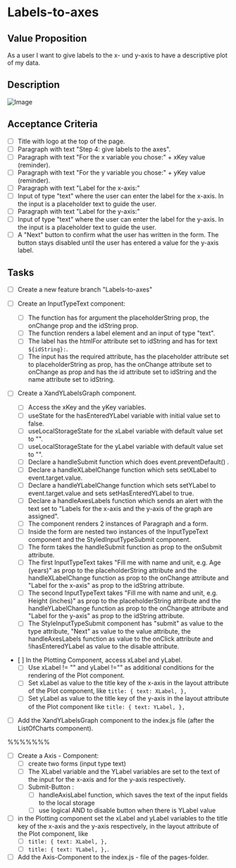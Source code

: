 # Labels-to-axes

## Value Proposition

As a user I want to give labels to the x- und y-axis to have a descriptive plot of my data.

## Description

![Image](https://github.com/catdieval/capstone-plotdata/assets/148149765/ad24ee53-9dac-4ca3-acad-b6a86678b1a5)

## Acceptance Criteria

- [ ] Title with logo at the top of the page.
- [ ] Paragraph with text "Step 4: give labels to the axes".
- [ ] Paragraph with text "For the x variable you chose:" + xKey value (reminder).
- [ ] Paragraph with text "For the y variable you chose:" + yKey value (reminder).
- [ ] Paragraph with text "Label for the x-axis:"
- [ ] Input of type "text" where the user can enter the label for the x-axis. In the input is a placeholder text to guide the user.
- [ ] Paragraph with text "Label for the y-axis:"
- [ ] Input of type "text" where the user can enter the label for the y-axis. In the input is a placeholder text to guide the user.
- [ ] A "Next" button to confirm what the user has written in the form. The button stays disabled until the user has entered a value for the y-axis label.

## Tasks

- [ ] Create a new feature branch "Labels-to-axes"

- [ ] Create an InputTypeText component:

  - [ ] The function has for argument the placeholderString prop, the onChange prop and the idString prop.
  - [ ] The function renders a label element and an input of type "text".
  - [ ] The label has the htmlFor attribute set to idString and has for text `${idString}:`.
  - [ ] The input has the required attribute, has the placeholder attribute set to placeholderString as prop, has the onChange attribute set to onChange as prop and has the id attribute set to idString and the name attribute set to idString.

- [ ] Create a XandYLabelsGraph component.

  - [ ] Access the xKey and the yKey variables.
  - [ ] useState for the hasEnteredYLabel variable with initial value set to false.
  - [ ] useLocalStorageState for the xLabel variable with default value set to "".
  - [ ] useLocalStorageState for the yLabel variable with default value set to "".
  - [ ] Declare a handleSubmit function which does event.preventDefault() .
  - [ ] Declare a handleXLabelChange function which sets setXLabel to event.target.value.
  - [ ] Declare a handleYLabelChange function which sets setYLabel to event.target.value and sets setHasEnteredYLabel to true.
  - [ ] Declare a handleAxesLabels function which sends an alert with the text set to "Labels for the x-axis and the y-axis of the graph are assigned".
  - [ ] The component renders 2 instances of Paragraph and a form.
  - [ ] Inside the form are nested two instances of the InputTypeText component and the StyledInputTypeSubmit component.
  - [ ] The form takes the handleSubmit function as prop to the onSubmit attribute.
  - [ ] The first InputTypeText takes "Fill me with name and unit, e.g. Age (years)" as prop to the placeholderString attribute and the handleXLabelChange function as prop to the onChange attribute and "Label for the x-axis" as prop to the idString attribute.
  - [ ] The second InputTypeText takes "Fill me with name and unit, e.g. Height (inches)" as prop to the placeholderString attribute and the handleYLabelChange function as prop to the onChange attribute and "Label for the y-axis" as prop to the idString attribute.
  - [ ] The StyleInputTypeSubmit component has "submit" as value to the type attribute, "Next" as value to the value attribute, the handleAxesLabels function as value to the onClick attribute and !ihasEnteredYLabel as value to the disable attribute.

- [ ] In the Plotting Component, access xLabel and yLabel.
  - [ ] Use xLabel != "" and yLabel !="" as additional conditions for the rendering of the Plot component.
  - [ ] Set xLabel as value to the title key of the x-axis in the layout attribute of the Plot component, like
        `title: {
text: XLabel,
},`
  - [ ] Set yLabel as value to the title key of the y-axis in the layout attribute of the Plot component like
        `title: {
  text: YLabel,
},`
- [ ] Add the XandYLabelsGraph component to the index.js file (after the ListOfCharts component).

%%%%%%%

- [ ] Create a Axis - Component:
  - [ ] create two forms (input type text)
  - [ ] The XLabel variable and the YLabel variables are set to the text of the input for the x-axis and for the y-axis respectively.
  - [ ] Submit-Button :
    - [ ] handleAxisLabel function, which saves the text of the input fields to the local storage
    - [ ] use logical AND to disable button when there is YLabel value
- [ ] in the Plotting component set the xLabel and yLabel variables to the title key of the x-axis and the y-axis respectively, in the layout attribute of the Plot component, like
  - [ ] `title: {
  text: XLabel,
},`
  - [ ] `title: {
  text: YLabel,
},`.
- [ ] Add the Axis-Component to the index.js - file of the pages-folder.

